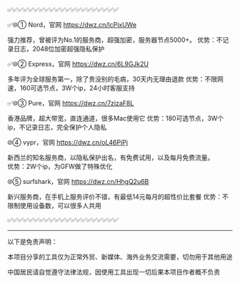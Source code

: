 ✅✅✅✅✅✅✅✅✅✅✅✅✅✅✅✅✅✅✅✅✅

✅🌐① Nord，官网   https://dwz.cn/lcPixUWe

强力推荐，曾被评为No.1的服务商，超强加密，服务器节点5000+。 
优势：不记录日志，2048位加密超强隐私保护

✅🌐② Express，官网   https://dwz.cn/6L9GJk2U  

多年评为全球服务第一，除了贵没别的毛病，30天内无理由退款
优势：不限网速，160可选节点，3W个ip，24小时客服支持

✅🌐③ Pure，官网 https://dwz.cn/7zizaF8L

香港品牌，超大带宽，直连通道，很多Mac使用它
优势：180可选节点，3W个ip，不记录日志，完全保护个人隐私

🌐④ vypr，官网   https://dwz.cn/oL46PiPj

新西兰的知名服务商，以隐私保护出名，有免费试用，以及每月免费流量。  
优势：2W个ip，为GFW做了特殊优化

🌐⑤ surfshark，官网   https://dwz.cn/HhgQ2u6B

 新兴服务商，在手机上服务评价不错，有最低14元每月的超性价比套餐
优势：不限制使用设备数，可以很多人共用

✅✅✅✅✅✅✅✅✅✅✅✅✅✅✅✅✅✅✅✅✅



----

以下是免责声明：

本项目分享的工具仅为正常外贸、新媒体、海外业务交流需要，切勿用于其他用途

中国居民请自觉遵守法律法规，因使用工具出现一切后果本项目作者概不负责
